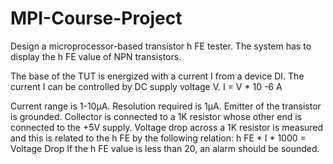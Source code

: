 # MPI-Course-Project

Design a microprocessor-based transistor h FE tester. The system has to display the h FE value
of NPN transistors.

The base of the TUT is energized with a current I from a device DI. The current I can be
controlled by DC supply voltage V.
I = V * 10 -6 A

Current range is 1-10μA.
Resolution required is 1μA.
Emitter of the transistor is grounded.
Collector is connected to a 1K resistor whose other end is connected to the +5V supply.
Voltage drop across a 1K resistor is measured and this is related to the h FE by the
following relation:
h FE * I * 1000 = Voltage Drop
If the h FE value is less than 20, an alarm should be sounded.
